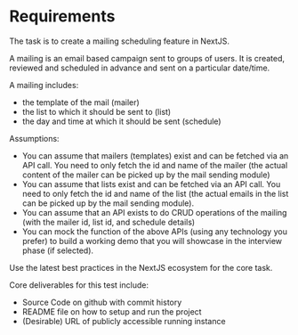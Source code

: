 # Requirements

The task is to create a mailing scheduling feature in NextJS.

A mailing is an email based campaign sent to groups of users. It is created, reviewed and scheduled in advance and sent on a particular date/time.

A mailing includes:

- the template of the mail (mailer)
- the list to which it should be sent to (list)
- the day and time at which it should be sent (schedule)

Assumptions:

- You can assume that mailers (templates) exist and can be fetched via an API call. You need to only fetch the id and name of the mailer (the actual content of the mailer can be picked up by the mail sending module)
- You can assume that lists exist and can be fetched via an API call. You need to only fetch the id and name of the list (the actual emails in the list can be picked up by the mail sending module).
- You can assume that an API exists to do CRUD operations of the mailing (with the mailer id, list id, and schedule details)
- You can mock the function of the above APIs (using any technology you prefer) to build a working demo that you will showcase in the interview phase (if selected).

Use the latest best practices in the NextJS ecosystem for the core task.

Core deliverables for this test include:

- Source Code on github with commit history
- README file on how to setup and run the project
- (Desirable) URL of publicly accessible running instance
